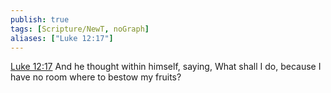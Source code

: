 ```yaml
---
publish: true
tags: [Scripture/NewT, noGraph]
aliases: ["Luke 12:17"]
---
```

[Luke 12:17](https://churchofjesuschrist.org/study/scriptures/nt/luke/12?lang=eng&id=p17#p17) And he thought within himself, saying, What shall I do, because I have no room where to bestow my fruits?
